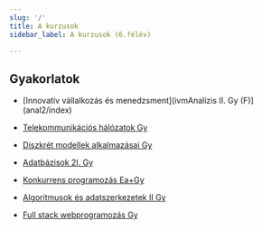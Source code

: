 ```yaml
---
slug: '/'
title: A kurzusok
sidebar_label: A kurzusok (6.félév)

---
```

## Gyakorlatok

- [Innovatív vállalkozás és menedzsment](ivmAnalízis II. Gy (F)](anal2/index)
- [Telekommunikációs hálózatok Gy](tele/index)
- [Diszkrét modellek alkalmazásai Gy](dimod/index)
- [Adatbázisok 2I. Gy](adatb21/index)

- [Konkurrens programozás Ea+Gy](konk/index)
- [Algoritmusok és adatszerkezetek II Gy](algo2/index)
- [Full stack webprogramozás Gy](fstack/index)
<!--stackedit_data:
eyJoaXN0b3J5IjpbLTIxMjgyMTY5MTksLTY4NTIyNzEyOV19
-->